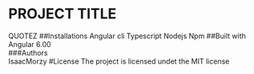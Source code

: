 # PROJECT TITLE
QUOTEZ
##Installations 
Angular cli
Typescript
Nodejs
Npm
##Built with 
Angular 6.00  
###Authors   
IsaacMorzy
#License
The project is licensed undet the MIT license
